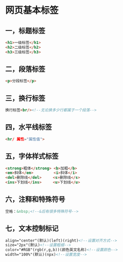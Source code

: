 # 网页基本标签

## 一，标题标签

```html
<h1>一级标签</h1>
<h2>二级标签</h2>
<h3>三级标签</h3>
```

## 二，段落标签

```html
<p>分段标签</p>
```

## 三，换行标签

```html
换行标签<br/><!--无论换多少行都属于一个段落-->
```

## 四，水平线标签

```html
<hr/ 属性="属性值">
```

## 五，字体样式标签

```html
<strong>粗体</strong> <b>加粗</b>
<em>斜体</em>         <i>斜体</i>
<del>删除线</del>     <s>删除线</s>
<ins>下划线</ins>     <u>下划线</u>
```

## 六，注释和特殊符号

```html
空格：&nbsp;<!--&后有很多特殊符号-->
```

## 七，文本控制标记

```html
align="center"(默认)(left)(right)<!--设置对齐方式-->
size="2px"(默认)<!--设置粗细-->
color="#RGB"(rgb(r,g,b))(颜色英文名称)<!--设置颜色-->
width="100%"(默认)(npx)<!--设置宽度-->
```

